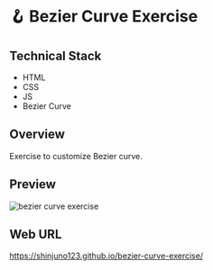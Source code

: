 # 🪝 Bezier Curve Exercise

## Technical Stack
- HTML
- CSS
- JS
- Bezier Curve

## Overview
Exercise to customize Bezier curve.

## Preview
![bezier curve exercise](https://user-images.githubusercontent.com/72008909/208441820-5f643588-76d1-4ea6-a11a-be07fd583acb.gif)


## Web URL
https://shinjuno123.github.io/bezier-curve-exercise/
